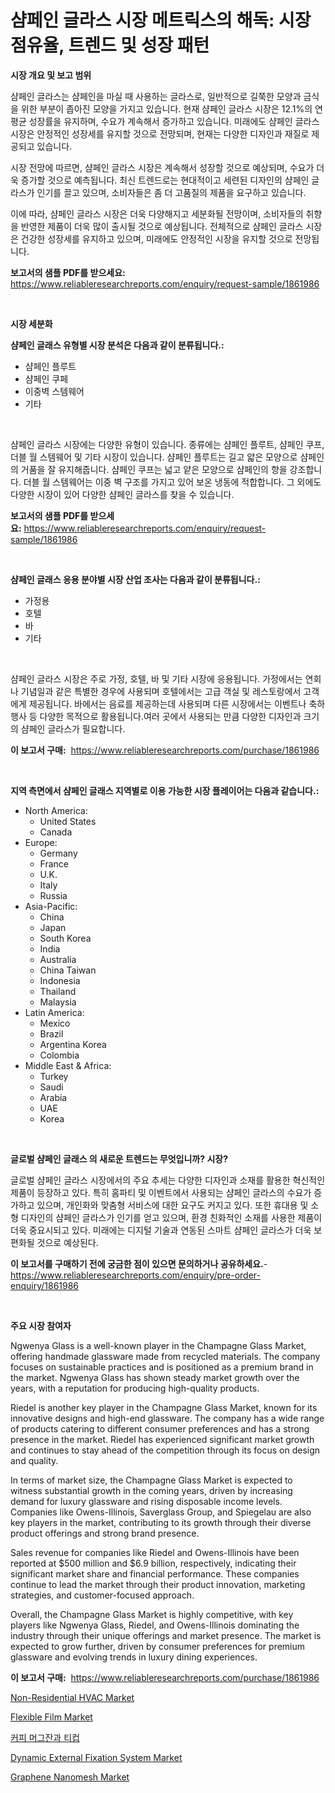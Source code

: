 <p><h1>샴페인 글라스 시장 메트릭스의 해독: 시장 점유율, 트렌드 및 성장 패턴</h1></p><p><strong>시장 개요 및 보고 범위</strong></p>
<p><p>샴페인 글라스는 샴페인을 마실 때 사용하는 글라스로, 일반적으로 길쭉한 모양과 금식을 위한 부분이 좁아진 모양을 가지고 있습니다. 현재 샴페인 글라스 시장은 12.1%의 연평균 성장률을 유지하며, 수요가 계속해서 증가하고 있습니다. 미래에도 샴페인 글라스 시장은 안정적인 성장세를 유지할 것으로 전망되며, 현재는 다양한 디자인과 재질로 제공되고 있습니다.</p><p>시장 전망에 따르면, 샴페인 글라스 시장은 계속해서 성장할 것으로 예상되며, 수요가 더욱 증가할 것으로 예측됩니다. 최신 트렌드로는 현대적이고 세련된 디자인의 샴페인 글라스가 인기를 끌고 있으며, 소비자들은 좀 더 고품질의 제품을 요구하고 있습니다.</p><p>이에 따라, 샴페인 글라스 시장은 더욱 다양해지고 세분화될 전망이며, 소비자들의 취향을 반영한 제품이 더욱 많이 출시될 것으로 예상됩니다. 전체적으로 샴페인 글라스 시장은 건강한 성장세를 유지하고 있으며, 미래에도 안정적인 시장을 유지할 것으로 전망됩니다.</p></p>
<p><strong>보고서의 샘플 PDF를 받으세요:</strong> <a href="https://www.reliableresearchreports.com/enquiry/request-sample/1861986">https://www.reliableresearchreports.com/enquiry/request-sample/1861986</a></p>
<p>&nbsp;</p>
<p><strong>시장 세분화</strong></p>
<p><strong>샴페인 글래스 유형별 시장 분석은 다음과 같이 분류됩니다.:</strong></p>
<p><ul><li>샴페인 플루트</li><li>샴페인 쿠페</li><li>이중벽 스템웨어</li><li>기타</li></ul></p>
<p>&nbsp;</p>
<p><p>샴페인 글라스 시장에는 다양한 유형이 있습니다. 종류에는 샴페인 플루트, 샴페인 쿠프, 더블 월 스템웨어 및 기타 시장이 있습니다. 샴페인 플루트는 길고 얇은 모양으로 샴페인의 거품을 잘 유지해줍니다. 샴페인 쿠프는 넓고 얕은 모양으로 샴페인의 향을 강조합니다. 더블 월 스템웨어는 이중 벽 구조를 가지고 있어 보온 냉동에 적합합니다. 그 외에도 다양한 시장이 있어 다양한 샴페인 글라스를 찾을 수 있습니다.</p></p>
<p><strong>보고서의 샘플 PDF를 받으세요:</strong>&nbsp;<a href="https://www.reliableresearchreports.com/enquiry/request-sample/1861986">https://www.reliableresearchreports.com/enquiry/request-sample/1861986</a></p>
<p>&nbsp;</p>
<p><strong> 샴페인 글래스 응용 분야별 시장 산업 조사는 다음과 같이 분류됩니다.:</strong></p>
<p><ul><li>가정용</li><li>호텔</li><li>바</li><li>기타</li></ul></p>
<p>&nbsp;</p>
<p><p>샴페인 글라스 시장은 주로 가정, 호텔, 바 및 기타 시장에 응용됩니다. 가정에서는 연회나 기념일과 같은 특별한 경우에 사용되며 호텔에서는 고급 객실 및 레스토랑에서 고객에게 제공됩니다. 바에서는 음료를 제공하는데 사용되며 다른 시장에서는 이벤트나 축하 행사 등 다양한 목적으로 활용됩니다.여러 곳에서 사용되는 만큼 다양한 디자인과 크기의 샴페인 글라스가 필요합니다.</p></p>
<p><strong>이 보고서 구매:</strong>&nbsp; <a href="https://www.reliableresearchreports.com/purchase/1861986">https://www.reliableresearchreports.com/purchase/1861986</a></p>
<p>&nbsp;</p>
<p><strong>지역 측면에서 샴페인 글래스 지역별로 이용 가능한 시장 플레이어는 다음과 같습니다.:</strong></p>
<p><ul>
    <li>
        North America:
        <ul>
            <li>United States</li>
            <li>Canada</li>
        </ul>
    </li>
    <li>
        Europe:
        <ul>
            <li>Germany</li>
            <li>France</li>
            <li>U.K.</li>
            <li>Italy</li>
            <li>Russia</li>
        </ul>
    </li>
    <li>
        Asia-Pacific:
        <ul>
            <li>China</li>
            <li>Japan</li>
            <li>South Korea</li>
            <li>India</li>
            <li>Australia</li>
            <li>China Taiwan</li>
            <li>Indonesia</li>
            <li>Thailand</li>
            <li>Malaysia</li>
        </ul>
    </li>
    <li>
        Latin America:
        <ul>
            <li>Mexico</li>
            <li>Brazil</li>
            <li>Argentina Korea</li>
            <li>Colombia</li>
        </ul>
    </li>
    <li>
        Middle East & Africa:
        <ul>
            <li>Turkey</li>
            <li>Saudi</li>
            <li>Arabia</li>
            <li>UAE</li>
            <li>Korea</li>
        </ul>
    </li>
    </ul></p>
<p>&nbsp;</p>
<p><strong>글로벌 샴페인 글래스 의 새로운 트렌드는 무엇입니까? 시장?</strong></p>
<p><p>글로벌 샴페인 글라스 시장에서의 주요 추세는 다양한 디자인과 소재를 활용한 혁신적인 제품이 등장하고 있다. 특히 홈파티 및 이벤트에서 사용되는 샴페인 글라스의 수요가 증가하고 있으며, 개인화와 맞춤형 서비스에 대한 요구도 커지고 있다. 또한 휴대용 및 소형 디자인의 샴페인 글라스가 인기를 얻고 있으며, 환경 친화적인 소재를 사용한 제품이 더욱 중요시되고 있다. 미래에는 디지털 기술과 연동된 스마트 샴페인 글라스가 더욱 보편화될 것으로 예상된다.</p></p>
<p><strong>이 보고서를 구매하기 전에 궁금한 점이 있으면 문의하거나 공유하세요.</strong>- <a href="https://www.reliableresearchreports.com/enquiry/pre-order-enquiry/1861986">https://www.reliableresearchreports.com/enquiry/pre-order-enquiry/1861986</a></p>
<p>&nbsp;</p>
<p><strong>주요 시장 참여자</strong></p>
<p><p>Ngwenya Glass is a well-known player in the Champagne Glass Market, offering handmade glassware made from recycled materials. The company focuses on sustainable practices and is positioned as a premium brand in the market. Ngwenya Glass has shown steady market growth over the years, with a reputation for producing high-quality products.</p><p>Riedel is another key player in the Champagne Glass Market, known for its innovative designs and high-end glassware. The company has a wide range of products catering to different consumer preferences and has a strong presence in the market. Riedel has experienced significant market growth and continues to stay ahead of the competition through its focus on design and quality.</p><p>In terms of market size, the Champagne Glass Market is expected to witness substantial growth in the coming years, driven by increasing demand for luxury glassware and rising disposable income levels. Companies like Owens-Illinois, Saverglass Group, and Spiegelau are also key players in the market, contributing to its growth through their diverse product offerings and strong brand presence.</p><p>Sales revenue for companies like Riedel and Owens-Illinois have been reported at $500 million and $6.9 billion, respectively, indicating their significant market share and financial performance. These companies continue to lead the market through their product innovation, marketing strategies, and customer-focused approach.</p><p>Overall, the Champagne Glass Market is highly competitive, with key players like Ngwenya Glass, Riedel, and Owens-Illinois dominating the industry through their unique offerings and market presence. The market is expected to grow further, driven by consumer preferences for premium glassware and evolving trends in luxury dining experiences.</p></p>
<p><strong>이 보고서 구매:</strong>&nbsp;&nbsp;<a href="https://www.reliableresearchreports.com/purchase/1861986">https://www.reliableresearchreports.com/purchase/1861986</a></p>
<p><p><a href="https://cat-emmental-94b.notion.site/Global-Non-Residential-HVAC-Market-by-Types-Applications-and-Major-Players-with-Regional-Growth-R-4925927752174a1e8b2d180f1a411bd0">Non-Residential HVAC Market</a></p><p><a href="https://issuu.com/reportprime-2/docs/flexible-film-market-size-2030.pptx">Flexible Film Market</a></p><p><a href="https://github.com/vss5505pa7z1p/Market-Research-Report-List-1/blob/main/6593396191609.md">커피 머그잔과 티컵</a></p><p><a href="https://view.publitas.com/reportprime-1/dynamic-external-fixation-system-market-dynamics-2023-2030-also-about-its-market-trends-projections-and-opportunities/">Dynamic External Fixation System Market</a></p><p><a href="https://github.com/sofayahoo2023/Market-Research-Report-List-3/blob/main/graphene-nanomesh-market.md">Graphene Nanomesh Market</a></p></p>
